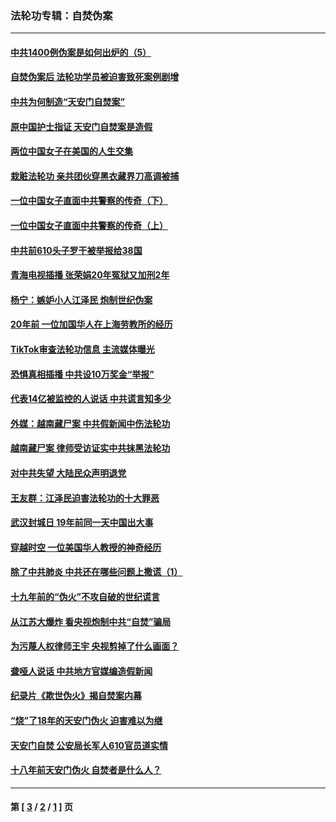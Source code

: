 ### 法轮功专辑：自焚伪案
---
#### [中共1400例伪案是如何出炉的（5）](../../pages/nf5562/n13226831.md?02160430) 
#### [自焚伪案后 法轮功学员被迫害致死案例剧增](../../pages/nf5562/n13190600.md?02160430) 
#### [中共为何制造“天安门自焚案”](../../pages/nf5562/n13183270.md?02160430) 
#### [原中国护士指证 天安门自焚案是造假](../../pages/nf5562/n13172289.md?02160430) 
#### [两位中国女子在美国的人生交集](../../pages/nf5562/n13156138.md?02160430) 
#### [栽赃法轮功 亲共团伙穿黑衣藏界刀高调被捕](../../pages/nf5562/n13073780.md?02160430) 
#### [一位中国女子直面中共警察的传奇（下）](../../pages/nf5562/n12989706.md?02160430) 
#### [一位中国女子直面中共警察的传奇（上）](../../pages/nf5562/n12985072.md?02160430) 
#### [中共前610头子罗干被举报给38国](../../pages/nf5562/n12975419.md?02160430) 
#### [青海电视插播 张荣娟20年冤狱又加刑2年](../../pages/nf5562/n12738166.md?02160430) 
#### [杨宁：嫉妒小人江泽民 炮制世纪伪案](../../pages/nf5562/n12724108.md?02160430) 
#### [20年前 一位加国华人在上海劳教所的经历](../../pages/nf5562/n12707932.md?02160430) 
#### [TikTok审查法轮功信息 主流媒体曝光](../../pages/nf5562/n12362336.md?02160430) 
#### [恐惧真相插播 中共设10万奖金“举报”](../../pages/nf5562/n12306396.md?02160430) 
#### [代表14亿被监控的人说话 中共谎言知多少](../../pages/nf5562/n12297484.md?02160430) 
#### [外媒：越南藏尸案 中共假新闻中伤法轮功](../../pages/nf5562/n12264411.md?02160430) 
#### [越南藏尸案 律师受访证实中共抹黑法轮功](../../pages/nf5562/n12261878.md?02160430) 
#### [对中共失望 大陆民众声明退党](../../pages/nf5562/n12187315.md?02160430) 
#### [王友群：江泽民迫害法轮功的十大罪恶](../../pages/nf5562/n12169074.md?02160430) 
#### [武汉封城日 19年前同一天中国出大事](../../pages/nf5562/n12150901.md?02160430) 
#### [穿越时空  一位美国华人教授的神奇经历](../../pages/nf5562/n12097460.md?02160430) 
#### [除了中共肺炎 中共还在哪些问题上撒谎（1）](../../pages/nf5562/n11955770.md?02160430) 
#### [十九年前的“伪火”不攻自破的世纪谎言](../../pages/nf5562/n11813238.md?02160430) 
#### [从江苏大爆炸 看央视炮制中共“自焚”骗局](../../pages/nf5562/n11140275.md?02160430) 
#### [为污蔑人权律师王宇 央视剪掉了什么画面？](../../pages/nf5562/n11130142.md?02160430) 
#### [聋哑人说话 中共地方官媒编造假新闻](../../pages/nf5562/n11006067.md?02160430) 
#### [纪录片《欺世伪火》揭自焚案内幕](../../pages/nf5562/n11002664.md?02160430) 
#### [“烧”了18年的天安门伪火 迫害难以为继](../../pages/nf5562/n10996660.md?02160430) 
#### [天安门自焚 公安局长军人610官员道实情](../../pages/nf5562/n10997098.md?02160430) 
#### [十八年前天安门伪火 自焚者是什么人？](../../pages/nf5562/n10996556.md?02160430) 

---
#### 第 [ [3](./3.md?02160430) / [2](./2.md?02160430) / [1](./1.md?02160430) ] 页
